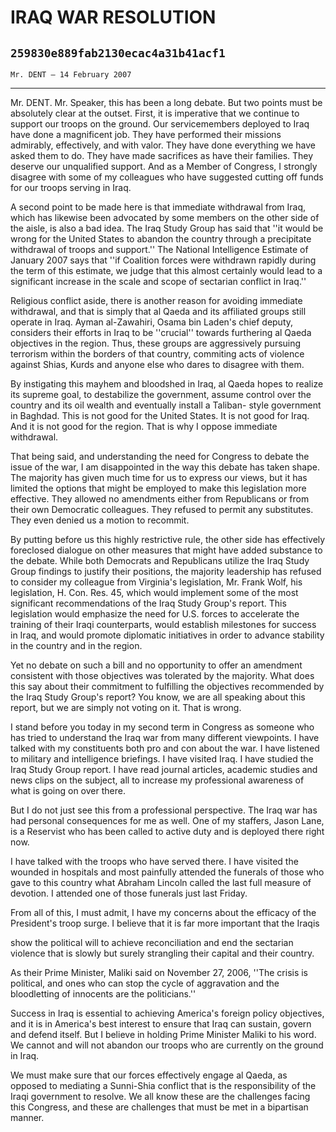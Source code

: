 # IRAQ WAR RESOLUTION
## `259830e889fab2130ecac4a31b41acf1`
`Mr. DENT — 14 February 2007`

---


Mr. DENT. Mr. Speaker, this has been a long debate. But two points 
must be absolutely clear at the outset. First, it is imperative that we 
continue to support our troops on the ground. Our servicemembers 
deployed to Iraq have done a magnificent job. They have performed their 
missions admirably, effectively, and with valor. They have done 
everything we have asked them to do. They have made sacrifices as have 
their families. They deserve our unqualified support. And as a Member 
of Congress, I strongly disagree with some of my colleagues who have 
suggested cutting off funds for our troops serving in Iraq.

A second point to be made here is that immediate withdrawal from 
Iraq, which has likewise been advocated by some members on the other 
side of the aisle, is also a bad idea. The Iraq Study Group has said 
that ''it would be wrong for the United States to abandon the country 
through a precipitate withdrawal of troops and support.'' The National 
Intelligence Estimate of January 2007 says that ''if Coalition forces 
were withdrawn rapidly during the term of this estimate, we judge that 
this almost certainly would lead to a significant increase in the scale 
and scope of sectarian conflict in Iraq.''

Religious conflict aside, there is another reason for avoiding 
immediate withdrawal, and that is simply that al Qaeda and its 
affiliated groups still operate in Iraq. Ayman al-Zawahiri, Osama bin 
Laden's chief deputy, considers their efforts in Iraq to be ''crucial'' 
towards furthering al Qaeda objectives in the region. Thus, these 
groups are aggressively pursuing terrorism within the borders of that 
country, commiting acts of violence against Shias, Kurds and anyone 
else who dares to disagree with them.

By instigating this mayhem and bloodshed in Iraq, al Qaeda hopes to 
realize its supreme goal, to destabilize the government, assume control 
over the country and its oil wealth and eventually install a Taliban-
style government in Baghdad. This is not good for the United States. It 
is not good for Iraq. And it is not good for the region. That is why I 
oppose immediate withdrawal.

That being said, and understanding the need for Congress to debate 
the issue of the war, I am disappointed in the way this debate has 
taken shape. The majority has given much time for us to express our 
views, but it has limited the options that might be employed to make 
this legislation more effective. They allowed no amendments either from 
Republicans or from their own Democratic colleagues. They refused to 
permit any substitutes. They even denied us a motion to recommit.

By putting before us this highly restrictive rule, the other side has 
effectively foreclosed dialogue on other measures that might have added 
substance to the debate. While both Democrats and Republicans utilize 
the Iraq Study Group findings to justify their positions, the majority 
leadership has refused to consider my colleague from Virginia's 
legislation, Mr. Frank Wolf, his legislation, H. Con. Res. 45, which 
would implement some of the most significant recommendations of the 
Iraq Study Group's report. This legislation would emphasize the need 
for U.S. forces to accelerate the training of their Iraqi counterparts, 
would establish milestones for success in Iraq, and would promote 
diplomatic initiatives in order to advance stability in the country and 
in the region.



Yet no debate on such a bill and no opportunity to offer an amendment 
consistent with those objectives was tolerated by the majority. What 
does this say about their commitment to fulfilling the objectives 
recommended by the Iraq Study Group's report? You know, we are all 
speaking about this report, but we are simply not voting on it. That is 
wrong.

I stand before you today in my second term in Congress as someone who 
has tried to understand the Iraq war from many different viewpoints. I 
have talked with my constituents both pro and con about the war. I have 
listened to military and intelligence briefings. I have visited Iraq. I 
have studied the Iraq Study Group report. I have read journal articles, 
academic studies and news clips on the subject, all to increase my 
professional awareness of what is going on over there.

But I do not just see this from a professional perspective. The Iraq 
war has had personal consequences for me as well. One of my staffers, 
Jason Lane, is a Reservist who has been called to active duty and is 
deployed there right now.

I have talked with the troops who have served there. I have visited 
the wounded in hospitals and most painfully attended the funerals of 
those who gave to this country what Abraham Lincoln called the last 
full measure of devotion. I attended one of those funerals just last 
Friday.

From all of this, I must admit, I have my concerns about the efficacy 
of the President's troop surge. I believe that it is far more important 
that the Iraqis


show the political will to achieve reconciliation and end the sectarian 
violence that is slowly but surely strangling their capital and their 
country.

As their Prime Minister, Maliki said on November 27, 2006, ''The 
crisis is political, and ones who can stop the cycle of aggravation and 
the bloodletting of innocents are the politicians.''

Success in Iraq is essential to achieving America's foreign policy 
objectives, and it is in America's best interest to ensure that Iraq 
can sustain, govern and defend itself. But I believe in holding Prime 
Minister Maliki to his word. We cannot and will not abandon our troops 
who are currently on the ground in Iraq.

We must make sure that our forces effectively engage al Qaeda, as 
opposed to mediating a Sunni-Shia conflict that is the responsibility 
of the Iraqi government to resolve. We all know these are the 
challenges facing this Congress, and these are challenges that must be 
met in a bipartisan manner.